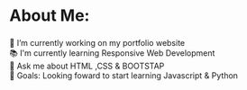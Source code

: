 <h1 align="left">About Me:</h1>

###

<p align="left"> 🔭 I’m currently working on my portfolio website<br>📚 I'm currently learning Responsive Web Development<br>💬 Ask me about HTML ,CSS & BOOTSTAP<br> 🎯 Goals: Looking foward to start learning Javascript & Python</p>

###
